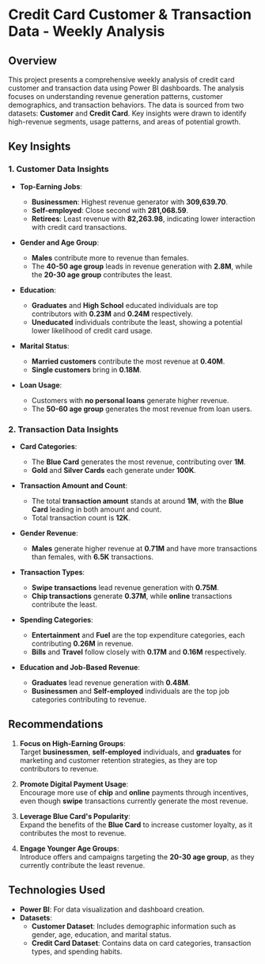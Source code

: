 # Credit Card Customer & Transaction Data - Weekly Analysis

## Overview
This project presents a comprehensive weekly analysis of credit card customer and transaction data using Power BI dashboards. The analysis focuses on understanding revenue generation patterns, customer demographics, and transaction behaviors. The data is sourced from two datasets: **Customer** and **Credit Card**. Key insights were drawn to identify high-revenue segments, usage patterns, and areas of potential growth.

## Key Insights

### 1. **Customer Data Insights**
   - **Top-Earning Jobs**:  
     - **Businessmen**: Highest revenue generator with **309,639.70**.  
     - **Self-employed**: Close second with **281,068.59**.  
     - **Retirees**: Least revenue with **82,263.98**, indicating lower interaction with credit card transactions.
  
   - **Gender and Age Group**:  
     - **Males** contribute more to revenue than females.  
     - The **40-50 age group** leads in revenue generation with **2.8M**, while the **20-30 age group** contributes the least.

   - **Education**:  
     - **Graduates** and **High School** educated individuals are top contributors with **0.23M** and **0.24M** respectively.  
     - **Uneducated** individuals contribute the least, showing a potential lower likelihood of credit card usage.

   - **Marital Status**:  
     - **Married customers** contribute the most revenue at **0.40M**.  
     - **Single customers** bring in **0.18M**.

   - **Loan Usage**:  
     - Customers with **no personal loans** generate higher revenue.  
     - The **50-60 age group** generates the most revenue from loan users.

### 2. **Transaction Data Insights**
   - **Card Categories**:  
     - The **Blue Card** generates the most revenue, contributing over **1M**.  
     - **Gold** and **Silver Cards** each generate under **100K**.

   - **Transaction Amount and Count**:  
     - The total **transaction amount** stands at around **1M**, with the **Blue Card** leading in both amount and count.  
     - Total transaction count is **12K**.

   - **Gender Revenue**:  
     - **Males** generate higher revenue at **0.71M** and have more transactions than females, with **6.5K** transactions.

   - **Transaction Types**:  
     - **Swipe transactions** lead revenue generation with **0.75M**.  
     - **Chip transactions** generate **0.37M**, while **online** transactions contribute the least.

   - **Spending Categories**:  
     - **Entertainment** and **Fuel** are the top expenditure categories, each contributing **0.26M** in revenue.  
     - **Bills** and **Travel** follow closely with **0.17M** and **0.16M** respectively.

   - **Education and Job-Based Revenue**:  
     - **Graduates** lead revenue generation with **0.48M**.  
     - **Businessmen** and **Self-employed** individuals are the top job categories contributing to revenue.

## Recommendations
1. **Focus on High-Earning Groups**:  
   Target **businessmen**, **self-employed** individuals, and **graduates** for marketing and customer retention strategies, as they are top contributors to revenue.

2. **Promote Digital Payment Usage**:  
   Encourage more use of **chip** and **online** payments through incentives, even though **swipe** transactions currently generate the most revenue.

3. **Leverage Blue Card's Popularity**:  
   Expand the benefits of the **Blue Card** to increase customer loyalty, as it contributes the most to revenue.

4. **Engage Younger Age Groups**:  
   Introduce offers and campaigns targeting the **20-30 age group**, as they currently contribute the least revenue.

## Technologies Used
- **Power BI**: For data visualization and dashboard creation.
- **Datasets**:  
   - **Customer Dataset**: Includes demographic information such as gender, age, education, and marital status.  
   - **Credit Card Dataset**: Contains data on card categories, transaction types, and spending habits.



